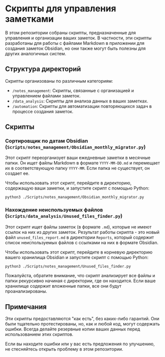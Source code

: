 # Скрипты для управления заметками

В этом репозитории собраны скрипты, предназначенные для управления и организации ваших заметок. В частности, эти скрипты разработаны для работы с файлами Markdown в приложении для создания заметок Obsidian, но они также могут быть полезны для других аналогичных систем.

## Структура директорий

Скрипты организованы по различным категориям:

- `/notes_management`: Скрипты, связанные с организацией и управлением файлами заметок.
- `/data_analysis`: Скрипты для анализа данных в ваших заметках.
- `/automation`: Скрипты для автоматизации повторяющихся задач в процессе создания заметок.

## Скрипты

### Сортировщик по датам Obsidian (`Scripts/notes_management/Obsidian_monthly_migrator.py`)

Этот скрипт переорганизует ваши ежедневные заметки в месячные папки. Он ищет файлы Markdown в формате `YYYY-MM-DD.md` и перемещает их в соответствующую папку `YYYY-MM`. Если папка не существует, он создает ее.

Чтобы использовать этот скрипт, перейдите в директорию, содержащую ваши заметки, и запустите скрипт с помощью Python:

```bash
python3 ./Scripts/notes_management/Obsidian_monthly_migrator.py
```

### Нахождение неиспользуемых файлов (`Scripts/data_analysis/Unused_files_finder.py`)

Этот скрипт ищет файлы заметок (в формате `.md`), которые не имеют ссылок на них из других заметок. Результат работы скрипта - это новый файл `unused_files_report.md` в директории `Reports`, который содержит список неиспользуемых файлов с ссылками на них в формате Obsidian.

Чтобы использовать этот скрипт, перейдите в корневую директорию вашего хранилища Obsidian и запустите скрипт с помощью Python:

```bash
python3 ./Scripts/notes_management/Unused_files_finder.py
```

Пожалуйста, обратите внимание, что скрипт анализирует все файлы и папки рекурсивно начиная с директории, где он находится. Если ваше хранилище содержит вложенные папки, все они будут проанализированы.

## Примечания

Эти скрипты предоставляются "как есть", без каких-либо гарантий. Они были тщательно протестированы, но, как и любой код, могут содержать ошибки. Всегда делайте резервные копии ваших данных перед использованием этих скриптов.

Если вы находите ошибки или у вас есть предложения по улучшению, не стесняйтесь открыть проблему в этом репозитории.